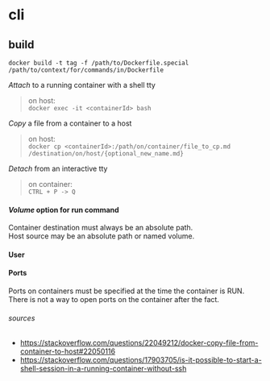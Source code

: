 # cli

## build
`docker build -t tag -f /path/to/Dockerfile.special /path/to/context/for/commands/in/Dockerfile`  

*Attach* to a running container with a shell tty  
>on host:  
>`docker exec -it <containerId> bash`  

*Copy* a file from a container to a host  
>on host:  
>`docker cp <containerId>:/path/on/container/file_to_cp.md /destination/on/host/{optional_new_name.md}`   

*Detach* from an interactive tty  
>on container:  
> `CTRL + P -> Q`

#### *Volume* option for run command  
Container destination must always be an absolute path.  
Host source may be an absolute path or named volume.  

#### User  


#### Ports  

Ports on containers must be specified at the time the container is RUN. There is not a way to open ports on the container after the fact.

###### sources  
* https://stackoverflow.com/questions/22049212/docker-copy-file-from-container-to-host#22050116
* https://stackoverflow.com/questions/17903705/is-it-possible-to-start-a-shell-session-in-a-running-container-without-ssh